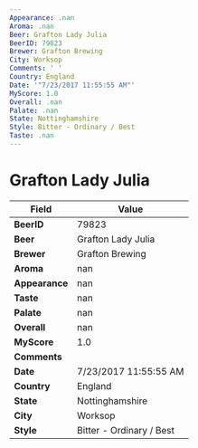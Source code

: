 ```yaml
---
Appearance: .nan
Aroma: .nan
Beer: Grafton Lady Julia
BeerID: 79823
Brewer: Grafton Brewing
City: Worksop
Comments: ' '
Country: England
Date: '"7/23/2017 11:55:55 AM"'
MyScore: 1.0
Overall: .nan
Palate: .nan
State: Nottinghamshire
Style: Bitter - Ordinary / Best
Taste: .nan
---
```


# Grafton Lady Julia

| Field         | Value |
|---------------|-------|
| **BeerID** | 79823 |
| **Beer** | Grafton Lady Julia |
| **Brewer** | Grafton Brewing |
| **Aroma** | nan |
| **Appearance** | nan |
| **Taste** | nan |
| **Palate** | nan |
| **Overall** | nan |
| **MyScore** | 1.0 |
| **Comments** |   |
| **Date** | 7/23/2017 11:55:55 AM |
| **Country** | England |
| **State** | Nottinghamshire |
| **City** | Worksop |
| **Style** | Bitter - Ordinary / Best |
